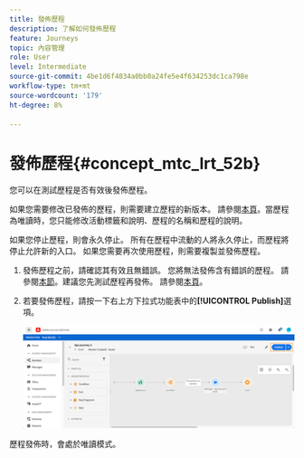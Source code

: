 ```yaml
---
title: 發佈歷程
description: 了解如何發佈歷程
feature: Journeys
topic: 內容管理
role: User
level: Intermediate
source-git-commit: 4be1d6f4034a0bb0a24fe5e4f634253dc1ca798e
workflow-type: tm+mt
source-wordcount: '179'
ht-degree: 8%

---
```


# 發佈歷程{#concept_mtc_lrt_52b}

您可以在測試歷程是否有效後發佈歷程。

如果您需要修改已發佈的歷程，則需要建立歷程的新版本。 請參閱[本頁](../building-journeys/journey-versions.md)。當歷程為唯讀時，您只能修改活動標籤和說明、歷程的名稱和歷程的說明。

如果您停止歷程，則會永久停止。 所有在歷程中流動的人將永久停止，而歷程將停止允許新的入口。 如果您需要再次使用歷程，則需要複製並發佈歷程。

1. 發佈歷程之前，請確認其有效且無錯誤。 您將無法發佈含有錯誤的歷程。 請參閱[本節](../building-journeys/troubleshooting.md#section_h3q_kqk_fhb)。建議您先測試歷程再發佈。 請參閱[本頁](../building-journeys/testing-the-journey.md)。
1. 若要發佈歷程，請按一下右上方下拉式功能表中的&#x200B;**[!UICONTROL Publish]**&#x200B;選項。

   ![](../assets/journeyuc1_18.png)

歷程發佈時，會處於唯讀模式。

